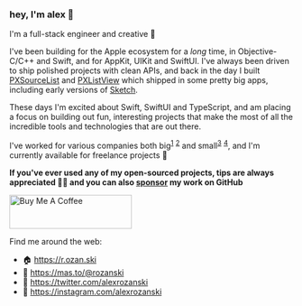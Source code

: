 ### hey, I'm alex 👋

I'm a full-stack engineer and creative 🔮

I've been building for the Apple ecosystem for a *long* time, in Objective-C/C++ and Swift, and for AppKit, UIKit and SwiftUI. I've always been driven to ship polished projects with clean APIs, and back in the day I built [PXSourceList](https://github.com/alexrozanski/PXSourceList) and [PXListView](https://github.com/alexrozanski/PXListView) which shipped in some pretty big apps, including early versions of [Sketch](https://www.sketch.com).

These days I'm excited about Swift, SwiftUI and TypeScript, and am placing a focus on building out fun, interesting projects that make the most of all the incredible tools and technologies that are out there.

I've worked for various companies both big<sup>[1](https://apple.com)</sup> <sup>[2](https://meta.com)</sup> and small<sup>[3](https://codecademy.com)</sup> <sup>[4](https://picnic.photos)</sup>, and I'm currently available for freelance projects 🙌

**If you've ever used any of my open-sourced projects, tips are always appreciated 🙏🏼 and you can also [sponsor](http://github.com/sponsors/alexrozanski) my work on GitHub**

<a href="https://www.buymeacoffee.com/rozanski" target="_blank"><img src="https://cdn.buymeacoffee.com/buttons/v2/default-yellow.png" alt="Buy Me A Coffee" style="height: 60px !important;width: 217px !important;" ></a>

Find me around the web:
- 🏠 https://r.ozan.ski
- 🎺 https://mas.to/@rozanski
- 💩 https://twitter.com/alexrozanski
- 📸 https://instagram.com/alexrozanski
